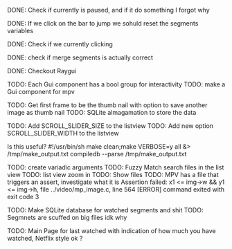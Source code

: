 
DONE: Check if currently is paused, and if it do something I forgot why

DONE: If we click on the bar to jump we sohuld reset the segments variables

DONE: Check if we currently clicking

DONE: check if merge segments is actually correct

DONE: Checkout Raygui

TODO: Each Gui component has a bool group for interactivity
TODO: make a Gui component for mpv

TODO: Get first frame to be the thumb nail with option to save another image as thumb nail
TODO: SQLite almagamation to store the data

TODO: Add SCROLL_SLIDER_SIZE to the listview
TODO: Add new option  SCROLL_SLIDER_WIDTH to the listview


Is this useful?
#!/usr/bin/sh
make clean;make VERBOSE=y all &> /tmp/make_output.txt
compiledb --parse /tmp/make_output.txt

TODO: create variadic arguments
TODO: Fuzzy Match search files in the list view
TODO: list view zoom in
TODO: Show files
TODO: MPV has a file that triggers an assert, investigate what it is Assertion failed: x1 <= img->w && y1 <= img->h, file ../video/mp_image.c, line 564 [ERROR] command exited with exit code 3

TODO: Make SQLite database for watched segments and shit
TODO: Segmnets are scuffed on big files idk why

TODO: Main Page for last watched with indication of how much you have watched, Netflix style ok ?
